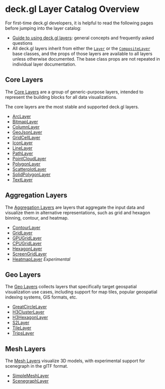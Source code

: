 # deck.gl Layer Catalog Overview

For first-time deck.gl developers, it is helpful to read the following pages before jumping into the layer catalog:

* [Guide to using deck.gl layers](/docs/developer-guide/using-layers.md): general concepts and frequently asked questions
* All deck.gl layers inherit from either the [`Layer`](/docs/api-reference/layer.md) or the [`CompositeLayer`](/docs/api-reference/composite-layer.md) base classes, and the props of those layers are available to all layers unless otherwise documented. The base class props are not repeated in individual layer documentation.


## Core Layers

The [Core Layers](https://www.npmjs.com/package/@deck.gl/layers) are a group of generic-purpose layers, intended to represent the building blocks for all data visualizations.

The core layers are the most stable and supported deck.gl layers.

  - [ArcLayer](/docs/layers/arc-layer.md)
  - [BitmapLayer](/docs/layers/bitmap-layer.md)
  - [ColumnLayer](/docs/layers/column-layer.md)
  - [GeoJsonLayer](/docs/layers/geojson-layer.md)
  - [GridCellLayer](/docs/layers/grid-cell-layer.md)
  - [IconLayer](/docs/layers/icon-layer.md)
  - [LineLayer](/docs/layers/line-layer.md)
  - [PathLayer](/docs/layers/path-layer.md)
  - [PointCloudLayer](/docs/layers/point-cloud-layer.md)
  - [PolygonLayer](/docs/layers/polygon-layer.md)
  - [ScatterplotLayer](/docs/layers/scatterplot-layer.md)
  - [SolidPolygonLayer](/docs/layers/solid-polygon-layer.md)
  - [TextLayer](/docs/layers/text-layer.md)

## Aggregation Layers

The [Aggregation Layers](https://www.npmjs.com/package/@deck.gl/aggregation-layers) are layers that aggregate the input data and visualize them in alternative representations, such as grid and hexagon binning, contour, and heatmap.

  - [ContourLayer](/docs/layers/contour-layer.md)
  - [GridLayer](/docs/layers/grid-layer.md)
  - [GPUGridLayer](/docs/layers/gpu-grid-layer.md)
  - [CPUGridLayer](/docs/layers/cpu-grid-layer.md)
  - [HexagonLayer](/docs/layers/hexagon-layer.md)
  - [ScreenGridLayer](/docs/layers/screen-grid-layer.md)
  - [HeatmapLayer](/docs/layers/heatmap-layer.md) *Experimental*

## Geo Layers

The [Geo Layers](https://www.npmjs.com/package/@deck.gl/geo-layers) collects layers that specifically target geospatial visualization use cases, including support for map tiles, popular geospatial indexing systems, GIS formats, etc.

  - [GreatCircleLayer](/docs/layers/great-circle-layer.md)
  - [H3ClusterLayer](/docs/layers/h3-cluster-layer.md)
  - [H3HexagonLayer](/docs/layers/h3-hexagon-layer.md)
  - [S2Layer](/docs/layers/s2-layer.md)
  - [TileLayer](/docs/layers/tile-layer.md)
  - [TripsLayer](/docs/layers/trips-layer.md)

## Mesh Layers

The [Mesh Layers](https://www.npmjs.com/package/@deck.gl/mesh-layers) visualize 3D models, with experimental support for scenegraph in the glTF format.

  - [SimpleMeshLayer](/docs/layers/simple-mesh-layer.md)
  - [ScenegraphLayer](/docs/layers/scenegraph-layer.md)
